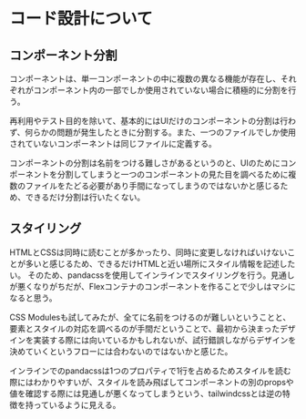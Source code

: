 # コード設計について

## コンポーネント分割

コンポーネントは、単一コンポーネントの中に複数の異なる機能が存在し、それぞれがコンポーネント内の一部でしか使用されていない場合に積極的に分割を行う。

再利用やテスト目的を除いて、基本的にはUIだけのコンポーネントの分割は行わず、何らかの問題が発生したときに分割する。また、一つのファイルでしか使用されていないコンポーネントは同じファイルに定義する。

コンポーネントの分割は名前をつける難しさがあるというのと、UIのためにコンポーネントを分割してしまうと一つのコンポーネントの見た目を調べるために複数のファイルをたどる必要があり手間になってしまうのではないかと感じるため、できるだけ分割は行いたくない。

## スタイリング

HTMLとCSSは同時に読むことが多かったり、同時に変更しなければいけないことが多いと感じるため、できるだけHTMLと近い場所にスタイル情報を記述したい。
そのため、pandacssを使用してインラインでスタイリングを行う。見通しが悪くなりがちだが、Flexコンテナのコンポーネントを作ることで少しはマシになると思う。

CSS Modulesも試してみたが、全てに名前をつけるのが難しいということと、要素とスタイルの対応を調べるのが手間だということで、最初から決まったデザインを実装する際には向いているかもしれないが、試行錯誤しながらデザインを決めていくというフローには合わないのではないかと感じた。

インラインでのpandacssは1つのプロパティで1行を占めるためスタイルを読む際にはわかりやすいが、スタイルを読み飛ばしてコンポーネントの別のpropsや値を確認する際には見通しが悪くなってしまうという、tailwindcssとは逆の特徴を持っているように見える。

